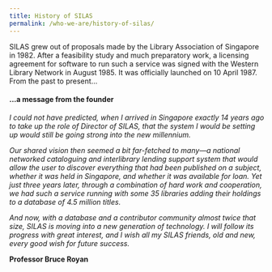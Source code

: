 ```yaml
---
title: History of SILAS
permalink: /who-we-are/history-of-silas/
---
```


SILAS grew out of proposals made by the Library Association of Singapore in 1982. After a feasibility study and much preparatory work, a licensing agreement for software to run such a service was signed with the Western Library Network in August 1985. It was officially launched on 10 April 1987. From the past to present…

#### ...a message from the founder

*I could not have predicted, when I arrived in Singapore exactly 14 years ago to take up the role of Director of SILAS, that the system I would be setting up would still be going strong into the new millennium.*

*Our shared vision then seemed a bit far-fetched to many—a national networked cataloguing and interlibrary lending support system that would allow the user to discover everything that had been published on a subject, whether it was held in Singapore, and whether it was available for loan. Yet just three years later, through a combination of hard work and cooperation, we had such a service running with some 35 libraries adding their holdings to a database of 4.5 million titles.*

*And now, with a database and a contributor community almost twice that size, SILAS is moving into a new generation of technology. I will follow its progress with great interest, and I wish all my SILAS friends, old and new, every good wish for future success.*

**Professor Bruce Royan**